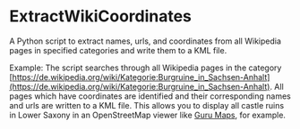 # ExtractWikiCoordinates

A Python script to extract names, urls, and coordinates from all Wikipedia pages in specified categories and write them to a KML file.

Example: The script searches through all Wikipedia pages in the category [https://de.wikipedia.org/wiki/Kategorie:Burgruine_in_Sachsen-Anhalt](https://de.wikipedia.org/wiki/Kategorie:Burgruine_in_Sachsen-Anhalt). All pages which have coordinates are identified and their corresponding names and urls are written to a KML file. This allows you to display all castle ruins in Lower Saxony in an OpenStreetMap viewer like [Guru Maps](https://gurumaps.app/), for example.
